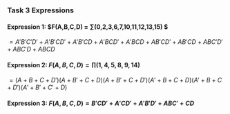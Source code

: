 ### Task 3 Expressions

#### Expression 1: $F(A,B,C,D) = ∑(0,2,3,6,7,10,11,12,13,15) $

$= A'B'C'D'+ A'B'CD' + A'B'CD + A'BCD' + A'BCD + AB'CD' + AB'CD + ABC'D' + ABC'D + ABCD$

#### Expression 2: $F(A,B,C,D) = ∏(1,4,5,8,9,14)$

$=(A+B+C+D')(A+B'+C+D)(A+B'+C+D')(A'+B+C+D)(A'+B+C+D')(A'+B'+C'+D)$

#### Expression 3: $F(A,B,C,D) = B'CD' + A'CD' + A'B'D' + ABC' + CD$